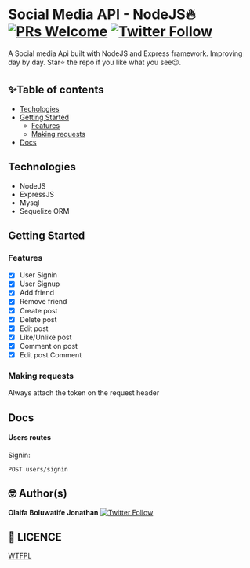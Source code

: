 # Social Media API - NodeJS🔥 [![PRs Welcome](https://img.shields.io/badge/PRs-welcome-brightgreen.svg?style=flat-square)](http://makeapullrequest.com) [![Twitter Follow](https://img.shields.io/twitter/follow/iamgrandbusta?style=social)](https://twitter.com/iamgrandbusta)

A Social media Api built with NodeJS and Express framework. Improving day by day.
Star⭐ the repo if you like what you see😉.

## ✨Table of contents

- [Techologies](#technologies)
- [Getting Started](#getting-started)
  - [Features](#features)
  - [Making requests](#making-requests)
- [Docs](#docs)

## Technologies

- NodeJS
- ExpressJS
- Mysql
- Sequelize ORM

## Getting Started

### Features

- [x] User Signin
- [x] User Signup
- [x] Add friend
- [x] Remove friend
- [x] Create post
- [x] Delete post
- [x] Edit post
- [x] Like/Unlike post
- [x] Comment on post
- [x] Edit post Comment

### Making requests

Always attach the token on the request header

## Docs

#### Users routes

Signin:

```
POST users/signin
```

## 🤓 Author(s)

**Olaifa Boluwatife Jonathan** [![Twitter Follow](https://img.shields.io/twitter/follow/iamgrandbusta?style=social)](https://twitter.com/iamgrandbusta)

## 🔖 LICENCE

[WTFPL](http://www.wtfpl.net/about/)
